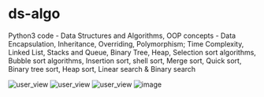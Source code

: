 # ds-algo
Python3 code - Data Structures and Algorithms, OOP concepts - Data Encapsulation, Inheritance, Overriding, Polymorphism; Time Complexity, Linked List, Stacks and Queue, Binary Tree, Heap, Selection sort algorithms, Bubble sort algorithms, Insertion sort, shell sort, Merge sort, Quick sort, Binary tree sort, Heap sort, Linear search &amp; Binary search


![user_view](/img/1.png)
![user_view](/img/2.png)
![user_view](/img/3.png)
![image](https://user-images.githubusercontent.com/55249860/194602477-32d3d51a-6064-4001-b78b-688eda1a44e6.png)
